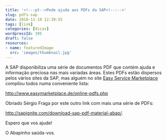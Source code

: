```yaml
---
title: '<!--:pt-->Pede ajuda aos PDFs da SAP<!--:-->'
slug: pdfs-sap
date: 2010-11-10 12:39:55
tags: [link]
categories: [dicas]
wordpressId: 395
draft: false
resources:
- name: featuredImage
  src: 'images/thumbnail.jpg'
---
```

A SAP disponibiliza uma série de documentos PDF que contém ajuda e informação preciosa nas mais variadas áreas. Estes PDFs estão dispersos pelos vários sites da SAP, mas alguém no site [Easy Service Marketplace][1] compilou todos numa conveniente lista:

<http://www.easymarketplace.de/online-pdfs.php>

Obriado Sérgio Fraga por este outro link com mais uma série de PDFs:

<http://sapignite.com/download-sap-pdf-material-abap/>.

Espero que vos ajude!

O Abapinho saúda-vos.

   [1]: http://www.easymarketplace.de
